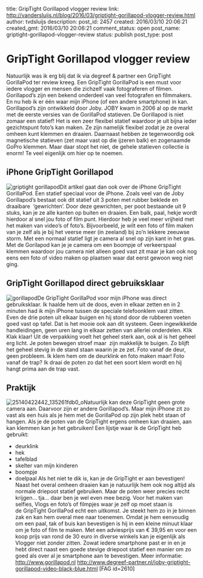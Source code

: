 title: GripTight Gorillapod vlogger review
link: http://vandersluijs.nl/blog/2016/03/griptight-gorillapod-vlogger-review.html
author: tvdsluijs
description: 
post_id: 2457
created: 2016/03/10 20:06:21
created_gmt: 2016/03/10 20:06:21
comment_status: open
post_name: griptight-gorillapod-vlogger-review
status: publish
post_type: post

# GripTight Gorillapod vlogger review

Natuurlijk was ik erg blij dat ik via degreef & partner een GripTight GorillaPod ter review kreeg. Een GripTight GorillaPod is een must voor iedere vlogger en mensen die zichzelf vaak fotograferen of filmen. Gorillapod’s zijn een bekend onderdeel van veel fotografen en filmmakers. En nu heb ik er één waar mijn iPhone (of een andere smartphone) in kan.  Gorillapod’s zijn ontwikkeld door Joby. JOBY kwam in 2006 al op de markt met de eerste versies van de GorillaPod statieven. De Gorillapod is niet zomaar een statief! Het is een zeer flexibel statief waardoor je uit bijna ieder gezichtspunt foto’s kan maken. Ze zijn namelijk flexibel zodat je ze overal omheen kunt klemmen en draaien. Daarnaast hebben ze tegenwoordig ook magnetische statieven (zet maar vast op die ijzeren balk) en zogenaamde GoPro klemmen. Maar daar stopt het niet, de gehele statieven collectie is enorm! Te veel eigenlijk om hier op te noemen. 

## **iPhone GripTight Gorillapod**

![griptight gorillapod](/wp-content/uploads/2016/02/25140419252_e5ba24a009_o-e1457639952406-300x278.jpg)Dit artikel gaat dan ook over de iPhone GripTight GorillaPod. Een statief speciaal voor de iPhone. Zoals veel van de Joby Gorillapod’s bestaat ook dit statief uit 3 poten met rubber beklede en draaibare  ‘gewrichten’. Door deze gewrichten, per poot bestaande uit 9 stuks, kan je ze alle kanten op buiten en draaien. Een balk, paal, hekje wordt hierdoor al snel jou foto of film punt. Hierdoor heb je veel meer vrijheid met het maken van video’s of foto’s. Bijvoorbeeld, je wilt een foto of film maken van je zelf als je bij het veerse meer (in zeeland) bij zo’n lekkere zeeuwse storm. Met een normaal statief ligt je camera al snel op zijn kant in het gras. Met de Gorilapod kan je je camera om een boompje of verkeerspaal klemmen waardoor jou camera niet alleen goed vast zit maar je kan ook nog eens een foto of video maken op plaatsen waar dat eerst gewoon weg niet ging. 

## **GripTight Gorillapod direct gebruiksklaar**

![gorillapod](/wp-content/uploads/2016/02/25258730725_e69c8a6a3e_o-300x200.jpg)De GripTight GorillaPod voor mijn iPhone was direct gebruiksklaar. Ik haalde hem uit de doos, even in elkaar zetten en in 2 minuten had ik mijn iPhone tussen de speciale telefoonklem vast zitten. Even de drie poten uit elkaar buigen en hij stond door de rubberen voeten goed vast op tafel. Dat is het mooie ook aan dit systeem. Geen ingewikkelde handleidingen, geen uren lang in elkaar zetten van allerlei onderdelen. Klik Klak klaar! Uit de verpakking voelt het geheel sterk aan, ook al is het geheel erg licht. Je poten bewegen stroef maar  zijn makkelijk te buigen. Zo blijft het geheel stevig in de stand staan waarin je ze zet. Foto vanaf de deur, geen probleem. Ik klem hem om de deurklink en foto maken maar! Foto vanaf de trap? Ik draai de poten zo dat het een soort klem wordt en hij hangt prima aan de trap vast. 

## Praktijk

![25140422442_135261fdb0_o](/wp-content/uploads/2016/02/25140422442_135261fdb0_o-300x200.jpg)Natuurlijk kan deze GripTight geen grote camera aan. Daarvoor zijn er andere Gorillapod’s. Maar mijn iPhone zit zo vast als een huis als je hem met de GorillaPod op zijn plek hebt staan of hangen. Als je de poten van de GripTight ergens omheen kan draaien, aan kan klemmen kan je het gebruiken! Een lijstje waar ik de GripTight heb gebruikt: 

  * deurklink
  * hek
  * tafelblad
  * skelter van mijn kinderen
  * boompje
  * doelpaal
Als het niet te dik is, kan je de GripTight er aan bevestigen! Naast het overal omheen draaien kan je natuurlijk hem ook nog altijd als normale driepoot statief gebruiken. Maar de poten weer precies recht krijgen… tja… daar ben je wel even mee bezig. Voor het maken van selfies, Vlogs en foto’s of filmpjes waar je zelf op moet staan is de GripTight GorillaPod echt een uitkomst. Je steekt hem zo in je binnen zak en kan hem overal mee naar toenemen. Omdat je hem eenvoudig om een paal, tak of buis kan bevestigen is hij in een kleine minuut klaar om je foto of film te maken. Met een adviesprijs van € 39,95 en voor een koop prijs van rond de 30 euro in diverse winkels kan je eigenlijk als Vlogger niet zonder zitten. Zowat iedere smartphone past er in en je hebt direct naast een goede stevige driepoot statief een manier om zo goed als over al je smartphone aan te bevestigen. Meer informatie: <http://www.gorillapod.nl> <http://www.degreef-partner.nl/joby-griptight-gorillapod-video-black-blue.html> [FAG id=2610]